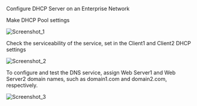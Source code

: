 Configure DHCP Server on an Enterprise Network

Make DHCP Pool settings

![Screenshot_1](https://user-images.githubusercontent.com/93934367/153836625-1309f82e-3c6a-4768-8de5-193e87ad8650.png)

Check the serviceability of the service, set in the Client1 and Client2 DHCP settings

![Screenshot_2](https://user-images.githubusercontent.com/93934367/153836972-1d5a3a79-eef7-4b31-8b34-a71ea425c9c2.png)

To configure and test the DNS service, assign Web Server1 and Web Server2 domain names, such as domain1.com and domain2.com, respectively.

![Screenshot_3](https://user-images.githubusercontent.com/93934367/153837230-28aec73c-58f9-4c09-8d8c-bc329e212b98.png)
